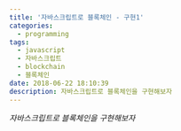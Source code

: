 ```yaml
---
title: '자바스크립트로 블록체인 - 구현1'
categories:
  - programming
tags:
  - javascript
  - 자바스크립트
  - blockchain
  - 블록체인
date: 2018-06-22 18:10:39
description: 자바스크립트로 블록체인을 구현해보자
---
```

_자바스크립트로 블록체인을 구현해보자_